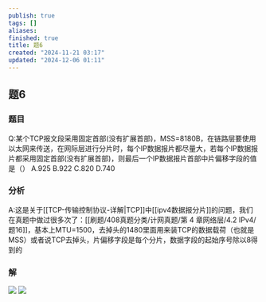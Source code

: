 ```yaml
---
publish: true
tags: []
aliases: 
finished: true
title: 题6
created: "2024-11-21 03:17"
updated: "2024-12-06 01:11"
---
```

## 题6
### 题目
Q:某个TCP报文段采用固定首部(没有扩展首部)，MSS=8180B，在链路层要使用以太网来传送，在网际层进行分片时，每个IP数据报片都尽量大，若每个IP数据报片都采用固定首部(没有扩展首部)，则最后一个IP数据报片首部中片偏移字段的值是（）
A.925 B.922 C.820 D.740
### 分析
A:这是关于[[TCP-传输控制协议-详解|TCP]]中[[ipv4数据报分片]]的问题，我们在真题中做过很多次了：[[刷题/408真题分类/计网真题/第 4 章网络层/4.2 IPv4/题16]]，基本上MTU=1500，去掉头的1480里面用来装TCP的数据载荷（也就是MSS）或者说TCP去掉头，片偏移字段是每个分片，数据字段的起始序号除以8得到的
### 解
![](https://img.hwenyi.tech/202411232245656.webp)
![](https://img.hwenyi.tech/202411232245484.webp)
